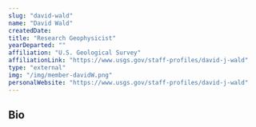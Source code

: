 ```yaml
---
slug: "david-wald"
name: "David Wald"
createdDate:
title: "Research Geophysicist"
yearDeparted: ""
affiliation: "U.S. Geological Survey"
affiliationLink: "https://www.usgs.gov/staff-profiles/david-j-wald"
type: "external"
img: "/img/member-davidW.png"
personalWebsite: "https://www.usgs.gov/staff-profiles/david-j-wald"
---
```

## Bio

